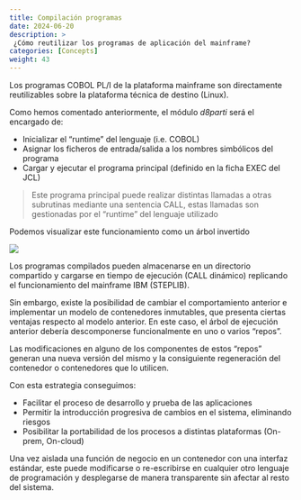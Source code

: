 ```yaml
---
title: Compilación programas
date: 2024-06-20
description: >
 ¿Cómo reutilizar los programas de aplicación del mainframe?
categories: [Concepts]
weight: 43
---
```


Los programas COBOL PL/I de la plataforma mainframe son directamente reutilizables sobre la plataforma técnica de destino (Linux).

Como hemos comentado anteriormente, el módulo _d8parti_ será el encargado de:

* Inicializar el “runtime” del lenguaje (i.e. COBOL)
* Asignar los ficheros de entrada/salida a los nombres simbólicos del programa
* Cargar y ejecutar el programa principal (definido en la ficha EXEC del JCL)


> Este programa principal puede realizar distintas llamadas a otras subrutinas mediante una sentencia CALL, estas llamadas son gestionadas por el “runtime” del lenguaje utilizado


Podemos visualizar este funcionamiento como un árbol invertido


![](/img/others/arch-batch2-v1.0.png)


Los programas compilados pueden almacenarse en un directorio compartido y cargarse en tiempo de ejecución (CALL dinámico) replicando el funcionamiento del mainframe IBM (STEPLIB). 

Sin embargo, existe la posibilidad de cambiar el comportamiento anterior e implementar un modelo de contenedores inmutables, que presenta ciertas ventajas respecto al modelo anterior. En este caso, el árbol de ejecución anterior debería descomponerse funcionalmente en uno o varios “repos”.

Las modificaciones en alguno de los componentes de estos “repos” generan una nueva versión del mismo y la consiguiente regeneración del contenedor o contenedores que lo utilicen.

Con esta estrategia conseguimos:

* Facilitar el proceso de desarrollo y prueba de las aplicaciones
* Permitir la introducción progresiva de cambios en el sistema, eliminando riesgos
* Posibilitar la portabilidad de los procesos a distintas plataformas (On-prem, On-cloud)

Una vez aislada una función de negocio en un contenedor con una interfaz estándar, este puede modificarse o re-escribirse en cualquier otro lenguaje de programación y desplegarse de manera transparente sin afectar al resto del sistema.   
